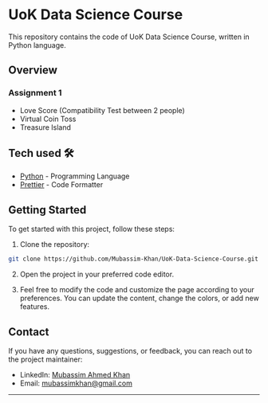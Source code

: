 # UoK Data Science Course

This repository contains the code of UoK Data Science Course, written in Python language. 

## Overview

### Assignment 1

- Love Score (Compatibility Test between 2 people)
- Virtual Coin Toss
- Treasure Island

## Tech used 🛠️

- [Python](https://www.python.org/) - Programming Language
- [Prettier](https://prettier.io/) - Code Formatter

## Getting Started

To get started with this project, follow these steps:

1. Clone the repository:

```bash
git clone https://github.com/Mubassim-Khan/UoK-Data-Science-Course.git
```

2. Open the project in your preferred code editor.

3. Feel free to modify the code and customize the page according to your preferences. You can update the content, change the colors, or add new features.

## Contact

If you have any questions, suggestions, or feedback, you can reach out to the project maintainer:

- LinkedIn: [Mubassim Ahmed Khan](https://www.linkedin.com/in/mubassim-ahmed-khan/)
- Email: [mubassimkhan@gmail.com](mailto:mubassimkhan@gmail.com)

---
